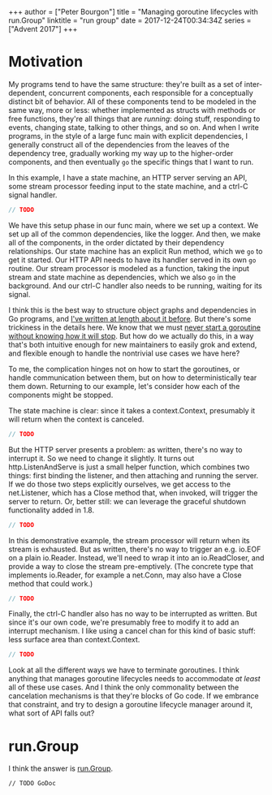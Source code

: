 +++
author = ["Peter Bourgon"]
title = "Managing goroutine lifecycles with run.Group"
linktitle = "run group"
date = 2017-12-24T00:34:34Z
series = ["Advent 2017"]
+++

# Motivation

My programs tend to have the same structure:
 they're built as a set of inter-dependent, concurrent components,
 each responsible for a conceptually distinct bit of behavior.
All of these components tend to be modeled in the same way, more or less:
 whether implemented as structs with methods or free functions,
 they're all things that are _running_: doing stuff, responding to events, changing state, talking to other things, and so on.
And when I write programs, in the style of a large func main with explicit dependencies,
 I generally construct all of the dependencies from the leaves of the dependency tree,
 gradually working my way up to the higher-order components,
 and then eventually `go` the specific things that I want to run.

In this example, I have 
 a state machine, 
 an HTTP server serving an API, 
 some stream processor feeding input to the state machine, 
 and a ctrl-C signal handler.

```go
// TODO
```

We have this setup phase in our func main, where we set up a context.
We set up all of the common dependencies, like the logger.
And then, we make all of the components, in the order dictated by their dependency relationships.
Our state machine has an explicit Run method, which we `go` to get it started.
Our HTTP API needs to have its handler served in its own `go` routine.
Our stream processor is modeled as a function, taking the input stream and state machine as dependencies, which we also `go` in the background.
And our ctrl-C handler also needs to be running, waiting for its signal.

I think this is the best way to structure object graphs and dependencies in Go programs, 
 and [I've written at length about it before](https://peter.bourgon.org/go-best-practices-2016/#program-design).
But there's some trickiness in the details here.
We know that we must [never start a goroutine without knowing how it will stop](https://dave.cheney.net/2016/12/22/never-start-a-goroutine-without-knowing-how-it-will-stop).
But how do we actually do this, in a way that's both
 intuitive enough for new maintainers to easily grok and extend, and
 flexible enough to handle the nontrivial use cases we have here?

To me, the complication hinges not on how to start the goroutines, 
 or handle communication between them,
 but on how to deterministically tear them down.
Returning to our example, let's consider how each of the components might be stopped.

The state machine is clear: since it takes a context.Context, presumably it will return when the context is canceled.

```go
// TODO
```

But the HTTP server presents a problem: as written, there's no way to interrupt it.
So we need to change it slightly.
It turns out http.ListenAndServe is just a small helper function, which combines two things:
 first binding the listener, and then attaching and running the server.
If we do those two steps explicitly ourselves, we get access to the net.Listener,
 which has a Close method that, when invoked, will trigger the server to return.
Or, better still: we can leverage the graceful shutdown functionality added in 1.8.

```go
// TODO
```

In this demonstrative example, the stream processor will return when its stream is exhausted.
But as written, there's no way to trigger an e.g. io.EOF on a plain io.Reader.
Instead, we'll need to wrap it into an io.ReadCloser, and provide a way to close the stream pre-emptively.
(The concrete type that implements io.Reader, for example a net.Conn, may also have a Close method that could work.)

```go
// TODO
```

Finally, the ctrl-C handler also has no way to be interrupted as written.
But since it's our own code, we're presumably free to modify it to add an interrupt mechanism.
I like using a cancel chan for this kind of basic stuff: less surface area than context.Context.

```go
// TODO
```

Look at all the different ways we have to terminate goroutines.
I think anything that manages goroutine lifecycles needs to accommodate _at least_ all of these use cases.
And I think the only commonality between the cancelation mechanisms is that they're blocks of Go code.
If we embrance that constraint, and try to design a goroutine lifecycle manager around it, what sort of API falls out?

# run.Group

I think the answer is [run.Group](https://godoc.org/github.com/oklog/run#Group).

```
// TODO GoDoc
```
